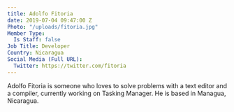 ```yaml
---
title: Adolfo Fitoria
date: 2019-07-04 09:47:00 Z
Photo: "/uploads/fitoria.jpg"
Member Type:
  Is Staff: false
Job Title: Developer
Country: Nicaragua
Social Media (Full URL):
  Twitter: https://twitter.com/fitoria
---
```


Adolfo Fitoria is someone who loves to solve problems with a text editor and a compiler, currently working on Tasking Manager. He is based in Managua, Nicaragua.
